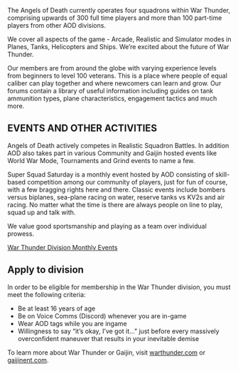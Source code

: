 The Angels of Death currently operates four squadrons within War Thunder, comprising upwards of 300 full time players and more than 100 part-time players from other AOD divisions.

We cover all aspects of the game - Arcade, Realistic and Simulator modes in Planes, Tanks, Helicopters and Ships. We’re excited about the future of War Thunder.

Our members are from around the globe with varying experience levels from beginners to level 100 veterans. This is a place where people of equal caliber can play together and where newcomers can learn and grow. Our forums contain a library of useful information including guides on tank ammunition types, plane characteristics, engagement tactics and much more.

EVENTS AND OTHER ACTIVITIES
---------------------------

Angels of Death actively competes in Realistic Squadron Battles. In addition AOD also takes part in various Community and Gaijin hosted events like World War Mode, Tournaments and Grind events to name a few.

Super Squad Saturday is a monthly event hosted by AOD consisting of skill-based competition among our community of players, just for fun of course, with a few bragging rights here and there. Classic events include bombers versus biplanes, sea-plane racing on water, reserve tanks vs KV2s and air racing. No matter what the time is there are always people on line to play, squad up and talk with.

We value good sportsmanship and playing as a team over individual prowess.

[War Thunder Division Monthly Events](https://warthunder.clanaod.net/forums/showthread.php?t=249953)

Apply to division
-----------------

In order to be eligible for membership in the War Thunder division, you must meet the following criteria:

*   Be at least 16 years of age
*   Be on Voice Comms (Discord) whenever you are in-game
*   Wear AOD tags while you are ingame
*   Willingness to say “it’s okay, I’ve got it…” just before every massively overconfident maneuver that results in your inevitable demise

To learn more about War Thunder or Gaijin, visit [warthunder.com](https://warthunder.com) or [gaijinent.com](http://gaijinent.com).